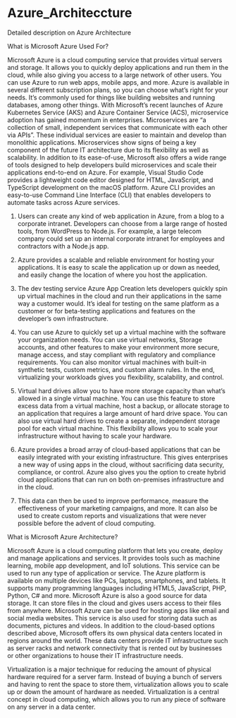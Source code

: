 # Azure_Architeccture
Detailed description on Azure Architecture


What is Microsoft Azure Used For?

Microsoft Azure is a cloud computing service that provides virtual servers and storage. It allows you to quickly deploy applications and run them in the cloud, while also giving you access to a large network of other users. You can use Azure to run web apps, mobile apps, and more. Azure is available in several different subscription plans, so you can choose what’s right for your needs. It’s commonly used for things like building websites and running databases, among other things. With Microsoft’s recent launches of Azure Kubernetes Service (AKS) and Azure Container Service (ACS), microservice adoption has gained momentum in enterprises. Microservices are “a collection of small, independent services that communicate with each other via APIs”. These individual services are easier to maintain and develop than monolithic applications. Microservices show signs of being a key component of the future IT architecture due to its flexibility as well as scalability. In addition to its ease-of-use, Microsoft also offers a wide range of tools designed to help developers build microservices and scale their applications end-to-end on Azure. For example, Visual Studio Code provides a lightweight code editor designed for HTML, JavaScript, and TypeScript development on the macOS platform. Azure CLI provides an easy-to-use Command Line Interface (CLI) that enables developers to automate tasks across Azure services.

1. Users can create any kind of web application in Azure, from a blog to a corporate intranet. Developers can choose from a large range of hosted tools, from WordPress to Node.js. For example, a large telecom company could set up an internal corporate intranet for employees and contractors with a Node.js app.


3. Azure provides a scalable and reliable environment for hosting your applications. It is easy to scale the application up or down as needed, and easily change the location of where you host the application.


4. The dev testing service Azure App Creation lets developers quickly spin up virtual machines in the cloud and run their applications in the same way a customer would. It’s ideal for testing on the same platform as a customer or for beta-testing applications and features on the developer’s own infrastructure.


5. You can use Azure to quickly set up a virtual machine with the software your organization needs. You can use virtual networks, Storage accounts, and other features to make your environment more secure, manage access, and stay compliant with regulatory and compliance requirements. You can also monitor virtual machines with built-in synthetic tests, custom metrics, and custom alarm rules. In the end, virtualizing your workloads gives you flexibility, scalability, and control.


6. Virtual hard drives allow you to have more storage capacity than what’s allowed in a single virtual machine. You can use this feature to store excess data from a virtual machine, host a backup, or allocate storage to an application that requires a large amount of hard drive space. You can also use virtual hard drives to create a separate, independent storage pool for each virtual machine. This flexibility allows you to scale your infrastructure without having to scale your hardware.


7. Azure provides a broad array of cloud-based applications that can be easily integrated with your existing infrastructure. This gives enterprises a new way of using apps in the cloud, without sacrificing data security, compliance, or control. Azure also gives you the option to create hybrid cloud applications that can run on both on-premises infrastructure and in the cloud.


8. This data can then be used to improve performance, measure the effectiveness of your marketing campaigns, and more. It can also be used to create custom reports and visualizations that were never possible before the advent of cloud computing.


What is Microsoft Azure Architecture?

Microsoft Azure is a cloud computing platform that lets you create, deploy and manage applications and services. It provides tools such as machine learning, mobile app development, and IoT solutions. This service can be used to run any type of application or service. The Azure platform is available on multiple devices like PCs, laptops, smartphones, and tablets. It supports many programming languages including HTML5, JavaScript, PHP, Python, C# and more. Microsoft Azure is also a good source for data storage. It can store files in the cloud and gives users access to their files from anywhere. Microsoft Azure can be used for hosting apps like email and social media websites. This service is also used for storing data such as documents, pictures and videos. In addition to the cloud-based options described above, Microsoft offers its own physical data centers located in regions around the world. These data centers provide IT infrastructure such as server racks and network connectivity that is rented out by businesses or other organizations to house their IT infrastructure needs.

Virtualization is a major technique for reducing the amount of physical hardware required for a server farm. Instead of buying a bunch of servers and having to rent the space to store them, virtualization allows you to scale up or down the amount of hardware as needed. Virtualization is a central concept in cloud computing, which allows you to run any piece of software on any server in a data center.
